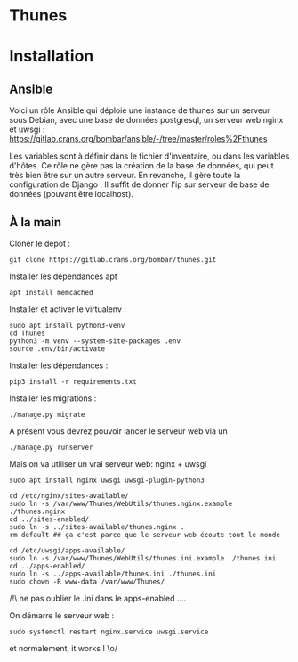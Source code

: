 Thunes
======

# Installation

## Ansible

Voici un rôle Ansible qui déploie une instance de thunes sur un serveur sous Debian, avec une base de données postgresql, un serveur web nginx et uwsgi : https://gitlab.crans.org/bombar/ansible/-/tree/master/roles%2Fthunes

Les variables sont à définir dans le fichier d'inventaire, ou dans les variables d'hôtes.
Ce rôle ne gère pas la création de la base de données, qui peut très bien être sur un autre serveur. En revanche, il gère toute la configuration de Django : Il suffit de donner l'ip sur serveur de base de données (pouvant être localhost).

## À la main

Cloner le depot :

```
git clone https://gitlab.crans.org/bombar/thunes.git
```

Installer les dépendances apt
```
apt install memcached
```

Installer et activer le virtualenv :

```
sudo apt install python3-venv
cd Thunes
python3 -m venv --system-site-packages .env
source .env/bin/activate
```

Installer les dépendances :

```
pip3 install -r requirements.txt
```


Installer les migrations :

```
./manage.py migrate
```


A présent vous devrez pouvoir lancer le serveur web via un 

```
./manage.py runserver
```

Mais on va utiliser un vrai serveur web: nginx + uwsgi

```
sudo apt install nginx uwsgi uwsgi-plugin-python3

cd /etc/nginx/sites-available/
sudo ln -s /var/www/Thunes/WebUtils/thunes.nginx.example ./thunes.nginx
cd ../sites-enabled/
sudo ln -s ../sites-available/thunes.nginx .
rm default ## ça c'est parce que le serveur web écoute tout le monde

cd /etc/uwsgi/apps-available/
sudo ln -s /var/www/Thunes/WebUtils/thunes.ini.example ./thunes.ini
cd ../apps-enabled/
sudo ln -s ../apps-available/thunes.ini ./thunes.ini
sudo chown -R www-data /var/www/Thunes/
```


/!\ ne pas oublier le .ini dans le apps-enabled ....


On démarre le serveur web :

```
sudo systemctl restart nginx.service uwsgi.service
```

et normalement, it works ! \o/
